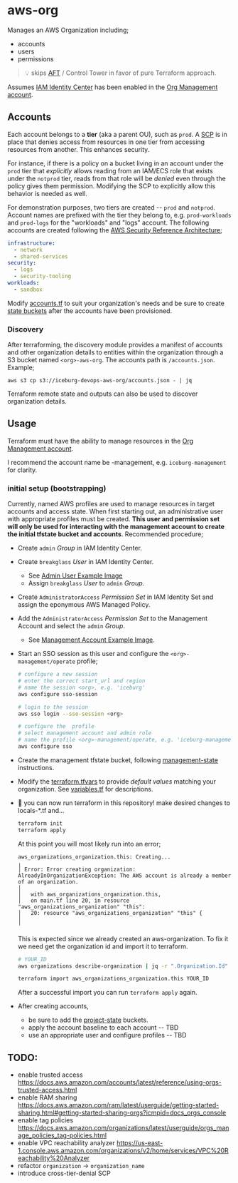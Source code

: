 # aws-org

Manages an AWS Organization including;
* accounts
* users
* permissions

> :bulb: skips [AFT](https://docs.aws.amazon.com/controltower/latest/userguide/taf-account-provisioning.html) / Control Tower in favor of pure Terraform approach.

Assumes [IAM Identity Center](https://docs.aws.amazon.com/singlesignon/latest/userguide/organization-instances-identity-center.html) has been enabled in the [Org Management account](https://docs.aws.amazon.com/prescriptive-guidance/latest/security-reference-architecture/management-account.html).


## Accounts

Each account belongs to a **tier** (aka a parent OU), such as `prod`. A [SCP](https://docs.aws.amazon.com/organizations/latest/userguide/orgs_manage_policies_scps.html) is in place that denies access from resources in one tier from accessing resources from another. This enhances security.

For instance, if there is a policy on a bucket living in an account under the `prod` tier that _explicitly_ allows reading from an IAM/ECS role that exists under the `notprod` tier, reads from that role will be _denied_ even through the policy gives them permission. Modifying the SCP to explicitly allow this behavior is needed as well.

For demonstration purposes, two tiers are created -- `prod` and `notprod`. Account names are prefixed with the tier they belong to, e.g. `prod-workloads` and `prod-logs` for the "workloads" and "logs" account. The following accounts are created following the [AWS Security Reference Architecture](https://docs.aws.amazon.com/prescriptive-guidance/latest/security-reference-architecture/architecture.html);

```yaml
infrastructure:
  - network
  - shared-services
security:
  - logs
  - security-tooling
workloads:
  - sandbox
```

Modify [accounts.tf](./accounts.tf) to suit your organization's needs and be sure to create [state buckets](../tfstate/) after the accounts have been provisioned.


### Discovery

After terraforming, the discovery module provides a manifest of accounts and other organization details to entities within the organization through a S3 bucket named `<org>-aws-org`. The accounts path is `/accounts.json`. Example;

```
aws s3 cp s3://iceburg-devops-aws-org/accounts.json - | jq
```

Terraform remote state and outputs can also be used to discover organization details.


## Usage

Terraform must have the ability to manage resources in the [Org Management account](https://docs.aws.amazon.com/prescriptive-guidance/latest/security-reference-architecture/management-account.html). 

I recommend the account name be <org>-management, e.g. `iceburg-management` for clarity.


### initial setup (bootstrapping)

Currently, named AWS profiles are used to manage resources in target accounts and access state. When first starting out, an administrative user with appropriate profiles must be created. **This user and permission set will only be used for interacting with the management account to create the initial tfstate bucket and accounts**. Recommended procedure; 

* Create `admin` _Group_ in IAM Identity Center.
* Create `breakglass` _User_ in IAM Identity Center. 
  * See [Admin User Example Image](docs/img/AdminUser.png)
  * Assign `breakglass` _User_ to `admin` _Group_.
* Create `AdministratorAccess` _Permission Set_ in IAM Identity Set and assign the eponymous AWS Managed Policy.
* Add the `AdministratorAccess` _Permission Set_ to the Management Account and select the `admin` _Group_.
  * See [Management Account Example Image](docs/img/ManagementAccount.png).
* Start an SSO session as this user and configure the `<org>-management/operate` profile;
  ```sh
  # configure a new session
  # enter the correct start_url and region
  # name the session <org>, e.g. 'iceburg'
  aws configure sso-session

  # login to the session
  aws sso login --sso-session <org>

  # configure the  profile
  # select management account and admin role
  # name the profile <org>-management/operate, e.g. 'iceburg-management/operate'
  aws configure sso
  ```
* Create the management tfstate bucket, following [management-state](../tfstate/README.md#usage) instructions.
* Modify the [terraform.tfvars](./terraform.tfvars) to provide _default values_ matching your organization. See [variables.tf](./variables.tf) for descriptions.
* :tada: you can now run terraform in this repository! make desired changes to locals-*.tf and...
  ```sh
  terraform init
  terraform apply
  ```

  At this point you will most likely run into an error;

  ```text
  aws_organizations_organization.this: Creating...
  ╷
  │ Error: Error creating organization: AlreadyInOrganizationException: The AWS account is already a member of an organization.
  │
  │   with aws_organizations_organization.this,
  │   on main.tf line 20, in resource "aws_organizations_organization" "this":
  │   20: resource "aws_organizations_organization" "this" {
  │
  ╵
  ```

  This is expected since we already created an aws-organization. To fix it we need get the organization id and import it to terraform.

  ```sh
  # YOUR_ID
  aws organizations describe-organization | jq -r ".Organization.Id"
  
  terraform import aws_organizations_organization.this YOUR_ID
  ```

  After a successful import you can run `terraform apply` again.

* After creating accounts, 
  * be sure to add the [project-state](../tfstate/README.md#project-state) buckets.
  * apply the account baseline to each account -- TBD
  * use an appropriate user and configure profiles -- TBD



## TODO:

* enable trusted access https://docs.aws.amazon.com/accounts/latest/reference/using-orgs-trusted-access.html
* enable RAM sharing https://docs.aws.amazon.com/ram/latest/userguide/getting-started-sharing.html#getting-started-sharing-orgs?icmpid=docs_orgs_console
* enable tag policies https://docs.aws.amazon.com/organizations/latest/userguide/orgs_manage_policies_tag-policies.html
* enable VPC reachability analyzer https://us-east-1.console.aws.amazon.com/organizations/v2/home/services/VPC%20Reachability%20Analyzer
* refactor `organization` -> `organization_name`
* introduce cross-tier-denial SCP



